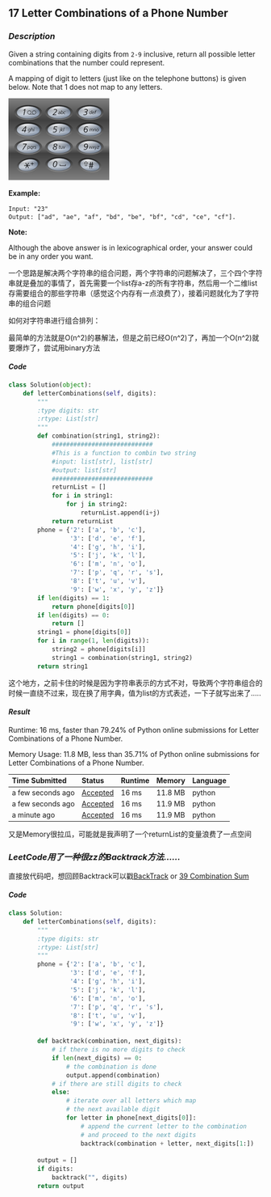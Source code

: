 ## 17 Letter Combinations of a Phone Number

### *Description*

Given a string containing digits from `2-9` inclusive, return all possible letter combinations that the number could represent.

A mapping of digit to letters (just like on the telephone buttons) is given below. Note that 1 does not map to any letters.

![img](..\assets\200px-Telephone-keypad2.svg.webp)

**Example:**

```
Input: "23"
Output: ["ad", "ae", "af", "bd", "be", "bf", "cd", "ce", "cf"].
```

**Note:**

Although the above answer is in lexicographical order, your answer could be in any order you want.



一个思路是解决两个字符串的组合问题，两个字符串的问题解决了，三个四个字符串就是叠加的事情了，首先需要一个list存a-z的所有字符串，然后用一个二维list存需要组合的那些字符串（感觉这个内存有一点浪费了），接着问题就化为了字符串的组合问题

如何对字符串进行组合排列：

最简单的方法就是O(n^2)的暴解法，但是之前已经O(n^2)了，再加一个O(n^2)就要爆炸了，尝试用binary方法

#### *Code*

```python
class Solution(object):
    def letterCombinations(self, digits):
        """
        :type digits: str
        :rtype: List[str]
        """
        def combination(string1, string2):
            ############################
            #This is a function to combin two string
            #input: list[str], list[str]
            #output: list[str]
            ############################
            returnList = []
            for i in string1:
                for j in string2:
                    returnList.append(i+j)
            return returnList     
        phone = {'2': ['a', 'b', 'c'],
                 '3': ['d', 'e', 'f'],
                 '4': ['g', 'h', 'i'],
                 '5': ['j', 'k', 'l'],
                 '6': ['m', 'n', 'o'],
                 '7': ['p', 'q', 'r', 's'],
                 '8': ['t', 'u', 'v'],
                 '9': ['w', 'x', 'y', 'z']}
        if len(digits) == 1:
            return phone[digits[0]]
        if len(digits) == 0:
            return []
        string1 = phone[digits[0]]
        for i in range(1, len(digits)):
            string2 = phone[digits[i]]
            string1 = combination(string1, string2)
        return string1
```



这个地方，之前卡住的时候是因为字符串表示的方式不对，导致两个字符串组合的时候一直绕不过来，现在换了用字典，值为list的方式表述，一下子就写出来了.....



#### *Result*

Runtime: 16 ms, faster than 79.24% of Python online submissions for Letter Combinations of a Phone Number.

Memory Usage: 11.8 MB, less than 35.71% of Python online submissions for Letter Combinations of a Phone Number.

| Time Submitted    | Status                                                       | Runtime | Memory  | Language |
| :---------------- | :----------------------------------------------------------- | :------ | :------ | :------- |
| a few seconds ago | [Accepted](https://leetcode.com/submissions/detail/309263843/) | 16 ms   | 11.8 MB | python   |
| a few seconds ago | [Accepted](https://leetcode.com/submissions/detail/309263820/) | 16 ms   | 11.9 MB | python   |
| a minute ago      | [Accepted](https://leetcode.com/submissions/detail/309263660/) | 16 ms   | 11.9 MB | python   |

又是Memory很拉瓜，可能就是我声明了一个returnList的变量浪费了一点空间



### *LeetCode用了一种很zz的Backtrack方法......*

直接放代码吧，想回顾Backtrack可以戳[BackTrack](../Summary/BackTrack.md) or [39 Combination Sum](../Problem/39-Combination-Sum.md)

#### *Code*

```python
class Solution:
    def letterCombinations(self, digits):
        """
        :type digits: str
        :rtype: List[str]
        """
        phone = {'2': ['a', 'b', 'c'],
                 '3': ['d', 'e', 'f'],
                 '4': ['g', 'h', 'i'],
                 '5': ['j', 'k', 'l'],
                 '6': ['m', 'n', 'o'],
                 '7': ['p', 'q', 'r', 's'],
                 '8': ['t', 'u', 'v'],
                 '9': ['w', 'x', 'y', 'z']}
                
        def backtrack(combination, next_digits):
            # if there is no more digits to check
            if len(next_digits) == 0:
                # the combination is done
                output.append(combination)
            # if there are still digits to check
            else:
                # iterate over all letters which map 
                # the next available digit
                for letter in phone[next_digits[0]]:
                    # append the current letter to the combination
                    # and proceed to the next digits
                    backtrack(combination + letter, next_digits[1:])
                    
        output = []
        if digits:
            backtrack("", digits)
        return output
```



